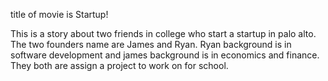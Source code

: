 
 title of movie is Startup!


 This is a story about two friends in college who start a startup
 in palo alto. The two founders name are James and Ryan. 
 Ryan background is in software development and james background is in economics and finance.
 They both are assign a project to work on for school.
 
